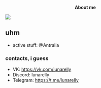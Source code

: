 <p align="center">
	<b>About me</b>
</p>

![](https://komarev.com/ghpvc/?username=Lunarelly)

## uhm

- active stuff: @Antralia

### contacts, i guess
- VK: https://vk.com/lunarelly
- Discord: lunarelly
- Telegram: https://t.me/lunarelly
